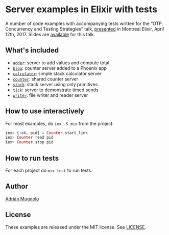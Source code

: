 # Server examples in Elixir with tests

A number of code examples with accompanying tests written for the “OTP,
Concurrency and Testing Strategies” talk,
[presented](https://www.meetup.com/montrealelixir/events/238411707/) in Montreal
Elixir, April 12th, 2017. Slides are
[available](https://www.slideshare.net/xymbol/otp-concurrency-and-testing-strategies-75104430)
for this talk.

## What's included

* [`adder`](adder): server to add values and compute total
* [`blog`](blog): counter server added to a Phoenix app
* [`calculator`](calculator): simple stack calculator server
* [`counter`](counter): shared counter server
* [`stack`](stack): stack server using only primitives
* [`tick`](tick): server to demonstrate timed sends
* [`writer`](writer): file writer and reader server

## How to use interactively

For most examples, do `iex -S mix` from the project:

```elixir
iex> {:ok, pid} = Counter.start_link
iex> Counter.read pid
iex> Counter.stop pid
```

## How to run tests

For each project do `mix test` to run tests.

## Author

[Adrián Mugnolo](https://github.com/xymbol)

## License

These examples are released under the MIT license. See [LICENSE](LICENSE).

